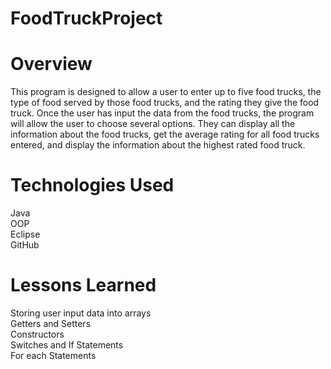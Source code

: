 # FoodTruckProject

# Overview
This program is designed to allow a user to enter up to five food trucks, the type of food served by those food trucks, and the rating they give the food truck. Once the user has input the data from the food trucks, the program will allow the user to choose several options. They can display all the information about the food trucks, get the average rating for all food trucks entered, and display the information about the highest rated food truck.

# Technologies Used
Java
<br>
OOP
<br> 
Eclipse
<br>
GitHub

# Lessons Learned
Storing user input data into arrays
<br>
Getters and Setters
<br>
Constructors
<br>
Switches and If Statements
<br>
For each Statements

